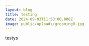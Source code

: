 ```yaml
---
layout: blog
title: testing
date: 2024-09-03T11:50:00.000Z
image: public/uploads/grooming0.jpg
---
```

testys
